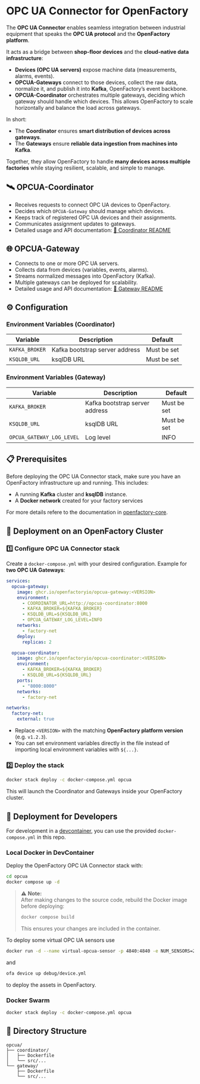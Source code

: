 # OPC UA Connector for OpenFactory

The **OPC UA Connector** enables seamless integration between industrial equipment that speaks the **OPC UA protocol** and the **OpenFactory platform**.

It acts as a bridge between **shop-floor devices** and the **cloud-native data infrastructure**:

* **Devices (OPC UA servers)** expose machine data (measurements, alarms, events).
* **OPCUA-Gateways** connect to those devices, collect the raw data, normalize it, and publish it into **Kafka**, OpenFactory’s event backbone.
* **OPCUA-Coordinator** orchestrates multiple gateways, deciding which gateway should handle which devices. This allows OpenFactory to scale horizontally and balance the load across gateways.

In short:
- The **Coordinator** ensures **smart distribution of devices across gateways**.
- The **Gateways** ensure **reliable data ingestion from machines into Kafka**.

Together, they allow OpenFactory to handle **many devices across multiple factories** while staying resilient, scalable, and simple to manage.

## 🛰️ OPCUA-Coordinator

- Receives requests to connect OPC UA devices to OpenFactory.
- Decides which `OPCUA-Gateway` should manage which devices.
- Keeps track of registered OPC UA devices and their assignments.
- Communicates assignment updates to gateways.
- Detailed usage and API documentation: [📖 Coordinator README](coordinator/README.md)

## 🌐 OPCUA-Gateway

- Connects to one or more OPC UA servers.
- Collects data from devices (variables, events, alarms).
- Streams normalized messages into OpenFactory (Kafka).
- Multiple gateways can be deployed for scalability.
- Detailed usage and API documentation: [📖 Gateway README](gateway/README.md)

## ⚙️ Configuration

### Environment Variables (Coordinator)

| Variable       | Description                    | Default     |
| -------------- | ------------------------------ | ----------- |
| `KAFKA_BROKER` | Kafka bootstrap server address | Must be set |
| `KSQLDB_URL`   | ksqlDB URL                     | Must be set |

### Environment Variables (Gateway)

| Variable                  | Description                    | Default     |
| ------------------------- | ------------------------------ | ----------- |
| `KAFKA_BROKER`            | Kafka bootstrap server address | Must be set |
| `KSQLDB_URL`              | ksqlDB URL                     | Must be set |
| `OPCUA_GATEWAY_LOG_LEVEL` | Log level                      | INFO        |

## 📋 Prerequisites

Before deploying the OPC UA Connector stack, make sure you have an OpenFactory infrastructure up and running. This includes:

* A running **Kafka** cluster and **ksqlDB** instance.
* A **Docker network** created for your factory services

For more details refere to the documentation in [openfactory-core](https://github.com/openfactoryio/openfactory-core).


## 🚀 Deployment on an OpenFactory Cluster

### 1️⃣ Configure OPC UA Connector stack

Create a `docker-compose.yml` with your desired configuration.
Example for **two OPC UA Gateways**:

```yml
services:
  opcua-gateway:
    image: ghcr.io/openfactoryio/opcua-gateway:<VERSION>
    environment:
      - COORDINATOR_URL=http://opcua-coordinator:8000
      - KAFKA_BROKER=${KAFKA_BROKER}
      - KSQLDB_URL=${KSQLDB_URL}
      - OPCUA_GATEWAY_LOG_LEVEL=INFO
    networks:
      - factory-net
    deploy:
      replicas: 2

  opcua-coordinator:
    image: ghcr.io/openfactoryio/opcua-coordinator:<VERSION>
    environment:
      - KAFKA_BROKER=${KAFKA_BROKER}
      - KSQLDB_URL=${KSQLDB_URL}
    ports:
      - "8000:8000"
    networks:
      - factory-net

networks:
  factory-net:
    external: true
```

* Replace `<VERSION>` with the matching **OpenFactory platform version** (e.g. `v1.2.3`).
* You can set environment variables directly in the file instead of importing local environment variables with `${...}`.

### 2️⃣ Deploy the stack

```bash
docker stack deploy -c docker-compose.yml opcua
```

This will launch the Coordinator and Gateways inside your OpenFactory cluster.

## 🧪 Deployment for Developers

For development in a [devcontainer](../.devcontainer/README.md), you can use the provided `docker-compose.yml` in this repo.

### Local Docker in DevContainer

Deploy the OpenFactory OPC UA Connector stack with:
```bash
cd opcua
docker compose up -d
```

> ⚠️ **Note:**<br>
> After making changes to the source code, rebuild the Docker image before deploying:
> ```bash
> docker compose build
> ```
> This ensures your changes are included in the container.

To deploy some virtual OPC UA sensors use
```bash
docker run -d --name virtual-opcua-sensor -p 4840:4840 -e NUM_SENSORS=2 ghcr.io/openfactoryio/virtual-opcua-sensor
```
and
```bash
ofa device up debug/device.yml
```
to deploy the assets in OpenFactory.

### Docker Swarm

```bash
docker stack deploy -c docker-compose.yml opcua
```

## 📂 Directory Structure

```
opcua/
├── coordinator/
│   ├── Dockerfile
│   └── src/...
└── gateway/
    ├── Dockerfile
    └── src/...
```
